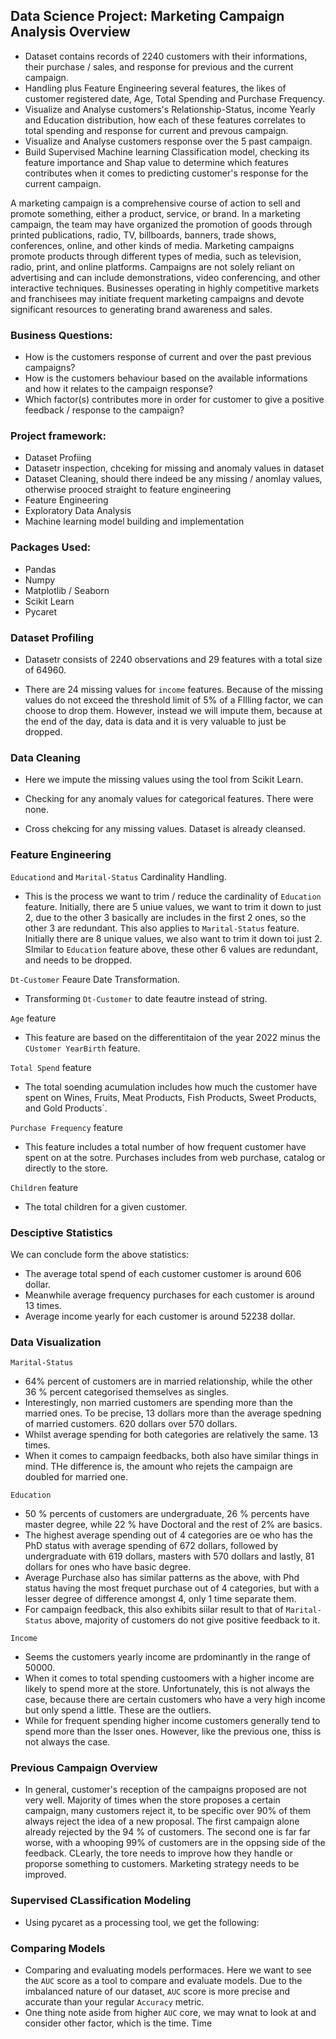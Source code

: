 ## Data Science Project: Marketing Campaign Analysis Overview
* Dataset contains records of 2240 customers with their informations, their purchase / sales, and response for previous and the current campaign.
* Handling plus Feature Engineering several features, the likes of customer registered date, Age, Total Spending and Purchase Frequency.
* Visualize and Analyse customers's Relationship-Status, income Yearly and Education distribution, how each of these features correlates to total spending and response for current and prevous campaign.
* Visualize and Analyse customers response over the 5 past campaign.
* Build Supervised Machine learning Classification model, checking its feature importance and Shap value to determine which features contributes when it comes to predicting customer's response for the current campaign.


A marketing campaign is a comprehensive course of action to sell and promote something, either a product, service, or brand. In a marketing campaign, the team may have organized the promotion of goods through printed publications, radio, TV, billboards, banners, trade shows, conferences, online, and other kinds of media. Marketing campaigns promote products through different types of media, such as television, radio, print, and online platforms. Campaigns are not solely reliant on advertising and can include demonstrations, video conferencing, and other interactive techniques. Businesses operating in highly competitive markets and franchisees may initiate frequent marketing campaigns and devote significant resources to generating brand awareness and sales. 

### Business Questions:
* How is the customers response of current and over the past previous campaigns?
* How is the customers behaviour based on the available informations and how it relates to the campaign response?
* Which factor(s) contributes more in order for customer to give a positive feedback / response to the campaign?

### Project framework:
* Dataset Profiing
* Datasetr inspection, chceking for missing and anomaly values in dataset
* Dataset Cleaning, should there indeed be any missing / anomlay values, otherwise prooced straight to feature engineering
* Feature Engineering
* Exploratory Data Analysis
* Machine learning model building and implementation

### Packages Used:
* Pandas
* Numpy
* Matplotlib / Seaborn
* Scikit Learn
* Pycaret

### Dataset Profiling
* Datasetr consists of 2240 observations and 29 features with a total size of 64960.

* There are 24 missing values for `income` features. Because of the missing values do not exceed the threshold limit of 5% of a FIlling factor, we can choose to drop them. However, instead we will impute them, because at the end of the day, data is data and it is very valuable to just be dropped.

### Data Cleaning
* Here we impute the missing values using the tool from Scikit Learn.

* Checking for any anomaly values for categorical features. There were none.

* Cross chekcing for any missing values. Dataset is already cleansed.

### Feature Engineering
`Educationd` and `Marital-Status` Cardinality Handling. <br>



* This is the process we want to trim / reduce the cardinality of `Education` feature. Initially, there are 5 uniue values, we want to trim it down to just 2, due to the other 3 basically are includes in the first 2 ones, so the other 3 are redundant. This also applies to `Marital-Status` feature. Initially there are 8 unique values, we also want to trim it down toi just 2. SImilar to `Education` feature above, these other 6 values are redundant, and needs to be dropped. 

`Dt-Customer` Feaure Date Transformation. <br>


* Transforming `Dt-Customer` to date feautre instead of string.

`Age` feature
* This feature are based on the differentitaion of the year 2022 minus the `CUstomer YearBirth` feature. <br>


`Total Spend` feature
* The total soending acumulation includes how much the customer have spent on  Wines, Fruits, Meat Products, Fish Products, Sweet Products, and Gold Products`. <br>


`Purchase Frequency` feature
* This feature includes a total number of how frequent customer have spent on at the sotre. Purchases includes from web purchase, catalog or directly to the store. <br>


`Children` feature
* The total children for a given customer. <br>


### Desciptive Statistics

We can conclude form the above statistics:
* The average total spend of each customer customer is around 606 dollar. 
* Meanwhile average frequency purchases for each customer is around 13 times.
* Average income yearly for each customer is around 52238 dollar.

### Data Visualization
`Marital-Status` <br>

* 64% percent of customers are in married relationship, while the other 36 % percent categorised themselves as singles.
* Interestingly, non married customers are spending more than the married ones. To be precise, 13 dollars more than the average spedning of married customers. 620 dollars over 570 dollars.
* Whilst average spending for both categories are relatively the same. 13 times. 
* When it comes to campaign feedbacks, both also have similar things in mind. THe difference is, the amount who rejets the campaign are doubled for married one.

`Education` <br>

* 50 % percents of customers are undergraduate, 26 % percents have master degree, while 22 % have Doctoral and the rest of 2% are basics.
* The highest average spending out of 4 categories are oe who has the PhD status with average spending of 672 dollars, followed by undergraduate with 619 dollars, masters with 570 dollars and lastly, 81 dollars for ones who have basic degree.
* Average Purchase also has similar patterns as the above, with Phd status having the most frequet purchase out of 4 categories, but with a lesser degree of difference amongst 4, only 1 time separate them.
* For campaign feedback, this also exhibits siilar result to that of `Marital-Status` above, majority of customers do not give positive feedback to it.

`Income` <br>

* Seems the customers yearly income are prdominantly in the range of 50000. 
* When it comes to total spending custoomers with a higher income are likely to spend more at the store. Unfortunately, this is not always the case, because there are certain customers who have a very high income but only spend a little. These are the outliers.
* While for frequent spending higher income customers generally tend to spend more than the lsser ones. However, like the previous one, thiss is not always the case.

### Previous Campaign Overview


* In general, customer's reception of the campaigns proposed are not very well. Majority of times when the store proposes a certain campaign, many customers reject it, to be specific over 90% of them always reject the idea of a new proposal. The first campaign alone already rejected by the 94 % of customers. The second one is far far worse, with a whooping 99% of customers are in the oppsing side of the feedback. CLearly, the tore needs to improve how they handle or proporse something to customers. Marketing strategy needs to be improved.

### Supervised CLassification Modeling
* Using pycaret as a processing tool, we get the following:


### Comparing Models
* Comparing and evaluating models performaces. Here we want to see the `AUC` score as a tool to compare and evaluate models. Due to the imbalanced nature of our dataset, `AUC` score is more precise and accurate than your regular `Accuracy` metric.
* One thing note aside from higher `AUC` core, we may wnat to look at and consider other factor, which is the time. Time 



